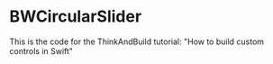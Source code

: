 BWCircularSlider
================

This is the code for the ThinkAndBuild tutorial: "How to build custom controls in Swift"
